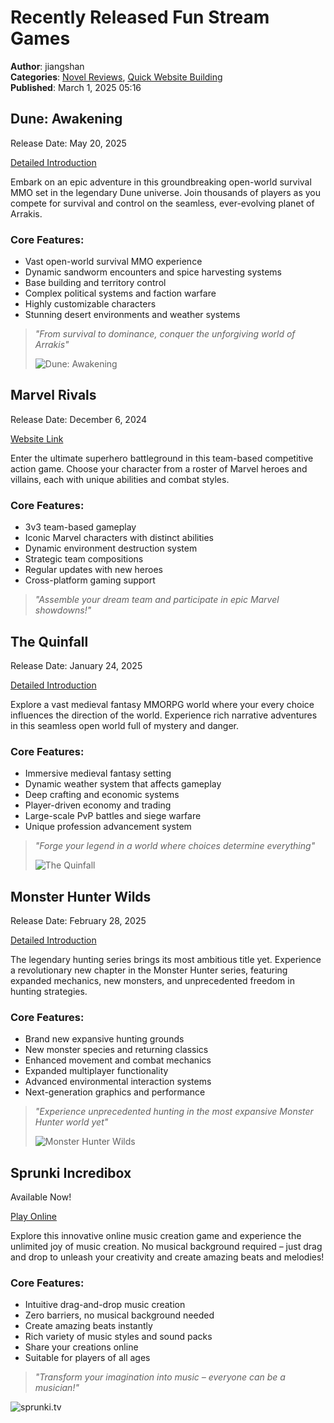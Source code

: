 # Recently Released Fun Stream Games

**Author**: jiangshan  
**Categories**: [Novel Reviews](https://novelsnotes.com/category/xiaoshuo/), [Quick Website Building](https://novelsnotes.com/category/website/)  
**Published**: March 1, 2025 05:16  

## Dune: Awakening

Release Date: May 20, 2025

[Detailed Introduction](https://dune-awakening.com/)

Embark on an epic adventure in this groundbreaking open-world survival MMO set in the legendary Dune universe. Join thousands of players as you compete for survival and control on the seamless, ever-evolving planet of Arrakis.

### Core Features:

- Vast open-world survival MMO experience
- Dynamic sandworm encounters and spice harvesting systems
- Base building and territory control
- Complex political systems and faction warfare
- Highly customizable characters
- Stunning desert environments and weather systems

> *"From survival to dominance, conquer the unforgiving world of Arrakis"*
> 
> ![Dune: Awakening](https://novelsnotes.com/wp-content/uploads/2025/03/screenshot1-1024x1024.jpg)

## Marvel Rivals

Release Date: December 6, 2024

[Website Link](https://marvelrivals.net/)

Enter the ultimate superhero battleground in this team-based competitive action game. Choose your character from a roster of Marvel heroes and villains, each with unique abilities and combat styles.

### Core Features:

- 3v3 team-based gameplay
- Iconic Marvel characters with distinct abilities
- Dynamic environment destruction system
- Strategic team compositions
- Regular updates with new heroes
- Cross-platform gaming support

> *"Assemble your dream team and participate in epic Marvel showdowns!"*

## The Quinfall

Release Date: January 24, 2025

[Detailed Introduction](https://thequinfall.com/)

Explore a vast medieval fantasy MMORPG world where your every choice influences the direction of the world. Experience rich narrative adventures in this seamless open world full of mystery and danger.

### Core Features:

- Immersive medieval fantasy setting
- Dynamic weather system that affects gameplay
- Deep crafting and economic systems
- Player-driven economy and trading
- Large-scale PvP battles and siege warfare
- Unique profession advancement system

> *"Forge your legend in a world where choices determine everything"*
> 
> ![The Quinfall](https://novelsnotes.com/wp-content/uploads/2025/03/news2.png)

## Monster Hunter Wilds

Release Date: February 28, 2025

[Detailed Introduction](https://monsterhunterwilds.org/)

The legendary hunting series brings its most ambitious title yet. Experience a revolutionary new chapter in the Monster Hunter series, featuring expanded mechanics, new monsters, and unprecedented freedom in hunting strategies.

### Core Features:

- Brand new expansive hunting grounds
- New monster species and returning classics
- Enhanced movement and combat mechanics
- Expanded multiplayer functionality
- Advanced environmental interaction systems
- Next-generation graphics and performance

> *"Experience unprecedented hunting in the most expansive Monster Hunter world yet"*
> 
> ![Monster Hunter Wilds](https://novelsnotes.com/wp-content/uploads/2025/03/bg_story-1024x767.jpg)

## Sprunki Incredibox

Available Now!

[Play Online](https://sprunki.tv)

Explore this innovative online music creation game and experience the unlimited joy of music creation. No musical background required – just drag and drop to unleash your creativity and create amazing beats and melodies!

### Core Features:

- Intuitive drag-and-drop music creation
- Zero barriers, no musical background needed
- Create amazing beats instantly
- Rich variety of music styles and sound packs
- Share your creations online
- Suitable for players of all ages

> *"Transform your imagination into music – everyone can be a musician!"*

![sprunki.tv](https://novelsnotes.com/wp-content/uploads/2025/03/sprunki-game-1024x652.png) 